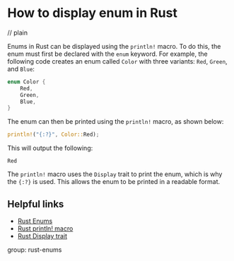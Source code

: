 # How to display enum in Rust
// plain

Enums in Rust can be displayed using the `println!` macro. To do this, the enum must first be declared with the `enum` keyword. For example, the following code creates an enum called `Color` with three variants: `Red`, `Green`, and `Blue`:
```rust
enum Color {
    Red,
    Green,
    Blue,
}
```
The enum can then be printed using the `println!` macro, as shown below:
```rust
println!("{:?}", Color::Red);
```
This will output the following:
```
Red
```
The `println!` macro uses the `Display` trait to print the enum, which is why the `{:?}` is used. This allows the enum to be printed in a readable format.

## Helpful links
- [Rust Enums](https://doc.rust-lang.org/book/ch06-01-defining-an-enum.html)
- [Rust println! macro](https://doc.rust-lang.org/std/macro.println.html)
- [Rust Display trait](https://doc.rust-lang.org/std/fmt/trait.Display.html)

group: rust-enums